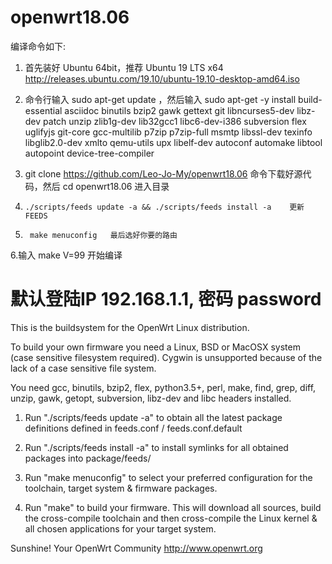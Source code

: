 # openwrt18.06
编译命令如下:

1. 首先装好 Ubuntu 64bit，推荐  Ubuntu  19  LTS x64
http://releases.ubuntu.com/19.10/ubuntu-19.10-desktop-amd64.iso

2. 命令行输入 sudo apt-get update ，然后输入
sudo apt-get -y install build-essential asciidoc binutils bzip2 gawk gettext git libncurses5-dev libz-dev patch unzip zlib1g-dev lib32gcc1 libc6-dev-i386 subversion flex uglifyjs git-core gcc-multilib p7zip p7zip-full msmtp libssl-dev texinfo libglib2.0-dev xmlto qemu-utils upx libelf-dev autoconf automake libtool autopoint device-tree-compiler

3.    git clone https://github.com/Leo-Jo-My/openwrt18.06  命令下载好源代码，然后 cd  openwrt18.06 进入目录

4.     ./scripts/feeds update -a && ./scripts/feeds install -a    更新FEEDS

5.      make menuconfig   最后选好你要的路由  

6.输入   make  V=99  开始编译  

# 默认登陆IP 192.168.1.1, 密码 password

This is the buildsystem for the OpenWrt Linux distribution.

To build your own firmware you need a Linux, BSD or MacOSX system (case
sensitive filesystem required). Cygwin is unsupported because of the lack
of a case sensitive file system.

You need gcc, binutils, bzip2, flex, python3.5+, perl, make, find, grep, diff,
unzip, gawk, getopt, subversion, libz-dev and libc headers installed.

1. Run "./scripts/feeds update -a" to obtain all the latest package definitions
defined in feeds.conf / feeds.conf.default

2. Run "./scripts/feeds install -a" to install symlinks for all obtained
packages into package/feeds/

3. Run "make menuconfig" to select your preferred configuration for the
toolchain, target system & firmware packages.

4. Run "make" to build your firmware. This will download all sources, build
the cross-compile toolchain and then cross-compile the Linux kernel & all
chosen applications for your target system.

Sunshine!
	Your OpenWrt Community
	http://www.openwrt.org



